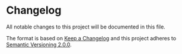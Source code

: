 # Changelog

All notable changes to this project will be documented in this file.

The format is based on [Keep a Changelog][1] and this project adheres to
[Semantic Versioning 2.0.0][2].


[1]: https://keepachangelog.com/en/1.0.0/
[2]: https://semver.org/
